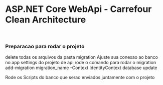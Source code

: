  # ASP.NET Core WebApi - Carrefour Clean Architecture

<br/>


### Preparacao para rodar o projeto

delete todas os arquivos da pasta migration 
Ajuste sua conexao ao banco no app settings do projeto de api
rode o comando para rodar o migration
add-migration migration_name -Context IdentityContext
database update

Rode os Scripts do banco que serao enviados  juntamente com o projeto





